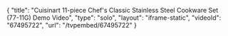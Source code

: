 {
    "title": "Cuisinart 11-piece Chef's Classic Stainless Steel Cookware Set (77-11G) Demo Video",
    "type": "solo",
    "layout": "iframe-static",
    "videoId": "67495722",
    "url": "\/tvpembed\/67495722"
}